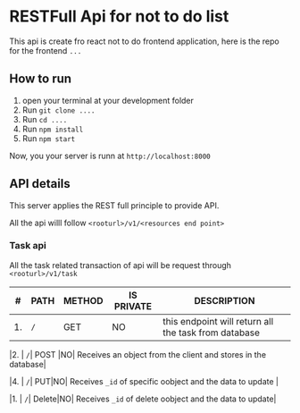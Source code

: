 # RESTFull Api for not to do list

This api is create fro react not to do frontend application, here is the repo for the frontend `...`

## How to run

1. open your terminal at your development folder
2. Run `git clone ....`
3. Run `cd ....`
4. Run `npm install`
5. Run `npm start`

Now, you your server is runn at `http://localhost:8000`

## API details

This server applies the REST full principle to provide API.

All the api willl follow  `<rooturl>/v1/<resources end point>`

 ### Task api
 All the task related transaction of api will be request through `<rooturl>/v1/task`

 |# |PATH|METHOD|IS PRIVATE| DESCRIPTION |
 |- |----|------|----------|------------ |
 |1. | `/`| GET|NO| this endpoint will return all the task from database|

 |2. | `/`| POST |NO| Receives an object from the client and stores in the database|

 |4. | `/`| PUT|NO| Receives `_id` of specific oobject and the data to update |

 |1. | `/`| Delete|NO| Receives `_id` of delete oobject and the data to update|

